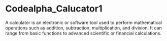 # Codealpha_Calucator1
A calculator is an electronic or software tool used to perform mathematical operations such as addition, subtraction, multiplication, and division. It can range from basic functions to advanced scientific or financial calculations.

